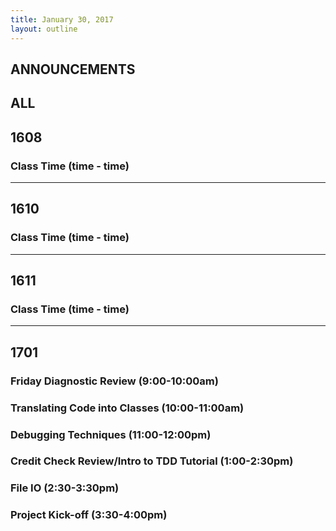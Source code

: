 ```yaml
---
title: January 30, 2017
layout: outline
---
```


## ANNOUNCEMENTS

## ALL

## 1608

### Class Time (time - time)

***

## 1610

### Class Time (time - time)

***

## 1611

### Class Time (time - time)

***

## 1701

### Friday Diagnostic Review (9:00-10:00am)

### Translating Code into Classes (10:00-11:00am)

### Debugging Techniques (11:00-12:00pm)

### Credit Check Review/Intro to TDD Tutorial (1:00-2:30pm)

### File IO (2:30-3:30pm)

### Project Kick-off (3:30-4:00pm)
